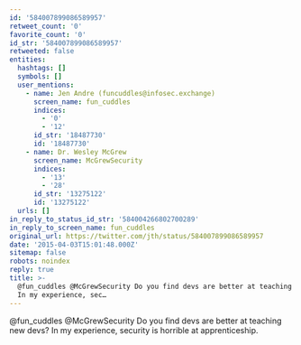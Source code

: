 ```yaml
---
id: '584007899086589957'
retweet_count: '0'
favorite_count: '0'
id_str: '584007899086589957'
retweeted: false
entities:
  hashtags: []
  symbols: []
  user_mentions:
    - name: Jen Andre (funcuddles@infosec.exchange)
      screen_name: fun_cuddles
      indices:
        - '0'
        - '12'
      id_str: '18487730'
      id: '18487730'
    - name: Dr. Wesley McGrew
      screen_name: McGrewSecurity
      indices:
        - '13'
        - '28'
      id_str: '13275122'
      id: '13275122'
  urls: []
in_reply_to_status_id_str: '584004266802700289'
in_reply_to_screen_name: fun_cuddles
original_url: https://twitter.com/jth/status/584007899086589957
date: '2015-04-03T15:01:48.000Z'
sitemap: false
robots: noindex
reply: true
title: >-
  @fun_cuddles @McGrewSecurity Do you find devs are better at teaching new devs?
  In my experience, sec…
---
```


@fun_cuddles @McGrewSecurity Do you find devs are better at teaching new devs? In my experience, security is horrible at apprenticeship.